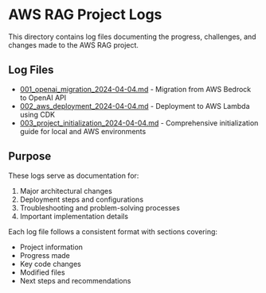 # AWS RAG Project Logs

This directory contains log files documenting the progress, challenges, and changes made to the AWS RAG project.

## Log Files

- [001_openai_migration_2024-04-04.md](001_openai_migration_2024-04-04.md) - Migration from AWS Bedrock to OpenAI API
- [002_aws_deployment_2024-04-04.md](002_aws_deployment_2024-04-04.md) - Deployment to AWS Lambda using CDK
- [003_project_initialization_2024-04-04.md](003_project_initialization_2024-04-04.md) - Comprehensive initialization guide for local and AWS environments

## Purpose

These logs serve as documentation for:

1. Major architectural changes
2. Deployment steps and configurations
3. Troubleshooting and problem-solving processes
4. Important implementation details

Each log file follows a consistent format with sections covering:

- Project information
- Progress made
- Key code changes
- Modified files
- Next steps and recommendations 